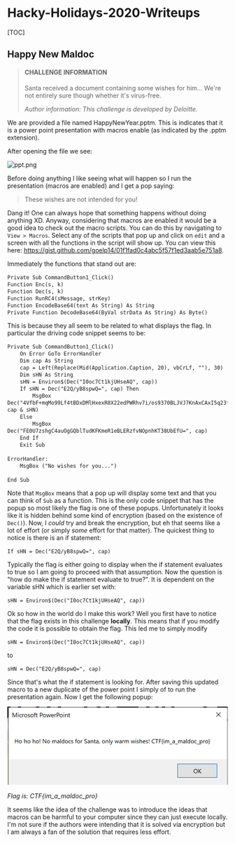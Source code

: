 # Hacky-Holidays-2020-Writeups

[TOC]

## Happy New Maldoc

>   #### CHALLENGE INFORMATION
>
>   Santa received a document containing some wishes for him… We're not entirely sure though whether it's virus-free.
>
>   *Author information: This challenge is developed by Deloitte.*

We are provided a file named HappyNewYear.pptm. This is indicates that it is a power point presentation with macros enable (as indicated by the .pptm extension). 

After opening the file we see:

![ppt.png](./images/ppt.png)

Before doing anything I like seeing what will happen so I run the presentation (macros are enabled) and I get a pop saying:

>   These wishes are not intended for you!

Dang it! One can always hope that something happens without doing anything XD. Anyway, considering that macros are enabled it would be a good idea to check out the macro scripts. You can do this by navigating to `View > Macros`. Select any of the scripts that pop up and click on `edit` and a screen with all the functions in the script will show up. You can view this here: https://gist.github.com/goelp14/01f1fad0c4abc5f57f1ed3aab5e751a8.

Immediately the functions that stand out are:

```vbscript
Private Sub CommandButton1_Click()
Function Enc(s, k)
Function Dec(s, k)
Function RunRC4(sMessage, strKey)
Function EncodeBase64(text As String) As String
Private Function DecodeBase64(ByVal strData As String) As Byte()
```

This is because they all seem to be related to what displays the flag. In particular the driving code snippet seems to be:

```vbscript
Private Sub CommandButton1_Click()
    On Error GoTo ErrorHandler
    Dim cap As String
    cap = Left(Replace(Mid(Application.Caption, 20), vbCrLf, ""), 30)
    Dim sHN As String
    sHN = Environ$(Dec("I0oc7Ct1kjUHseAQ", cap))
    If sHN = Dec("E2Q/yB8spwQ=", cap) Then
        MsgBox Dec("4VfbF+mqMo99Lf4tBDxDMlHxexR8X22edPWRhv7i/os9370BLJVJ7KnAxCAxI5q23fFa0TL8PB1TsI3VzPMzkbBc0Fy+dg==", cap & sHN)
    Else
        MsgBox Dec("FE0U7zshgC4auOgGQblTudKFKmeR1eBLERzfvNOpnhKT38UbEfU=", cap)
    End If
    Exit Sub
    
ErrorHandler:
    MsgBox ("No wishes for you...")
 
End Sub
```

Note that `MsgBox` means that a pop up will display some text and that you can think of `Sub` as a function.  This is the only code snippet that has the popup so most likely the flag is one of these popups. Unfortunately it looks like it is hidden behind some kind of encryption (based on the existence of `Dec()`). Now, I _could_ try and break the encryption, but eh that seems like a lot of effort (or simply _some_ effort for that matter). The quickest thing to notice is there is an if statement:

```vbscript
If sHN = Dec("E2Q/yB8spwQ=", cap)
```

Typically the flag is either going to display when the if statement evaluates to true so I am going to proceed with that assumption. Now the question is "how do make the if statement evaluate to true?".  It is dependent on the variable sHN which is earlier set with:

```vbscript
sHN = Environ$(Dec("I0oc7Ct1kjUHseAQ", cap))
```

Ok so how in the world do I make this work? Well you first have to notice that the flag exists in this challenge **locally**. This means that if you modify the code it is possible to obtain the flag. This led me to simply modify

```vbscript
sHN = Environ$(Dec("I0oc7Ct1kjUHseAQ", cap))
```

to

```vbscript
sHN = Dec("E2Q/yB8spwQ=", cap)
```

Since that's what the if statement is looking for. After saving this updated macro to a new duplicate of the power point I simply of to run the presentation again. Now I get the following popup:

![maldoc_flag](./images/maldoc_flag.png)

*Flag is: CTF{im_a_maldoc_pro}*

It seems like the idea of the challenge was to introduce the ideas that macros can be harmful to your computer since they can just execute locally. I'm not sure if the authors were intending that it is solved via encryption but I am always a fan of the solution that requires less effort.